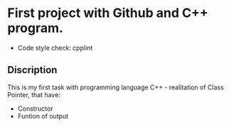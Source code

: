 # First project with Github and C++ program.

* Code style check: cpplint


## Discription

This is my first task with programming language C++ - realitation of Class Pointer, that have:
* Constructor
* Funtion of output

